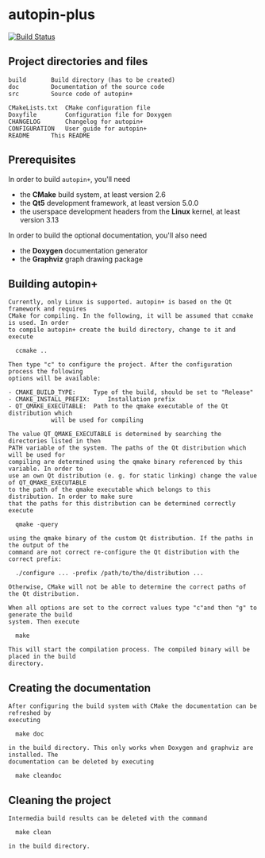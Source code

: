 autopin-plus
============

[![Build Status](https://travis-ci.org/autopin/autopin-plus.svg?branch=master)](https://travis-ci.org/autopin/autopin-plus)

Project directories and files
------------

    build		Build directory (has to be created)
    doc			Documentation of the source code
    src			Source code of autopin+

    CMakeLists.txt	CMake configuration file
    Doxyfile		Configuration file for Doxygen
    CHANGELOG		Changelog for autopin+
    CONFIGURATION	User guide for autopin+
    README		This README

Prerequisites
------------

In order to build ```autopin+```, you'll need

 - the **CMake** build system, at least version 2.6
 - the **Qt5** development framework, at least version 5.0.0
 - the userspace development headers from the **Linux** kernel, at least version 3.13

In order to build the optional documentation, you'll also need

 - the **Doxygen** documentation generator
 - the **Graphviz** graph drawing package

Building autopin+
------------

    Currently, only Linux is supported. autopin+ is based on the Qt framework and requires
    CMake for compiling. In the following, it will be assumed that ccmake is used. In order
    to compile autopin+ create the build directory, change to it and execute

      ccmake ..

    Then type "c" to configure the project. After the configuration process the following
    options will be available:

    - CMAKE_BUILD_TYPE: 	Type of the build, should be set to "Release"
    - CMAKE_INSTALL_PREFIX: 	Installation prefix
    - QT_QMAKE_EXECUTABLE: 	Path to the qmake executable of the Qt distribution which
				will be used for compiling

    The value QT_QMAKE_EXECUTABLE is determined by searching the directories listed in then
    PATH variable of the system. The paths of the Qt distribution which will be used for
    compiling are determined using the qmake binary referenced by this variable. In order to
    use an own Qt distribution (e. g. for static linking) change the value of QT_QMAKE_EXECUTABLE
    to the path of the qmake executable which belongs to this distribution. In order to make sure
    that the paths for this distribution can be determined correctly execute

      qmake -query

    using the qmake binary of the custom Qt distribution. If the paths in the output of the
    command are not correct re-configure the Qt distribution with the correct prefix:

      ./configure ... -prefix /path/to/the/distribution ...

    Otherwise, CMake will not be able to determine the correct paths of the Qt distribution.

    When all options are set to the correct values type "c"and then "g" to generate the build
    system. Then execute

      make

    This will start the compilation process. The compiled binary will be placed in the build
    directory.

Creating the documentation
------------

    After configuring the build system with CMake the documentation can be refreshed by
    executing

      make doc

    in the build directory. This only works when Doxygen and graphviz are installed. The
    documentation can be deleted by executing

      make cleandoc

Cleaning the project
------------

    Intermedia build results can be deleted with the command

      make clean

    in the build directory.
